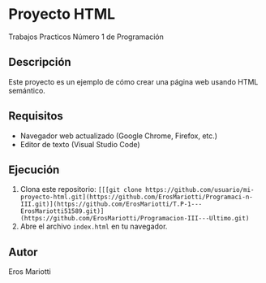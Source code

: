 # Proyecto HTML 
Trabajos Practicos Número 1 de Programación

## Descripción
Este proyecto es un ejemplo de cómo crear una página web usando HTML semántico.

## Requisitos
- Navegador web actualizado (Google Chrome, Firefox, etc.)
- Editor de texto (Visual Studio Code)

## Ejecución
1. Clona este repositorio: `[[[git clone https://github.com/usuario/mi-proyecto-html.git](https://github.com/ErosMariotti/Programaci-n-III.git)](https://github.com/ErosMariotti/T.P-1---ErosMariotti51589.git)](https://github.com/ErosMariotti/Programacion-III---Ultimo.git)`
2. Abre el archivo `index.html` en tu navegador.

## Autor
Eros Mariotti
